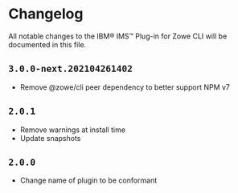 # Changelog

All notable changes to the IBM® IMS™ Plug-in for Zowe CLI will be documented in this file.

## `3.0.0-next.202104261402`

- Remove @zowe/cli peer dependency to better support NPM v7

## `2.0.1`

- Remove warnings at install time
- Update snapshots 

## `2.0.0`

- Change name of plugin to be conformant